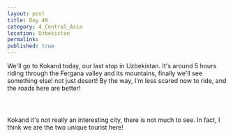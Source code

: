 ```yaml
---
layout: post
title: Day 49
category: 4_Central_Asia
location: Uzbekistan
permalink: 
published: true
---
```


We'll go to Kokand today, our last stop in Uzbekistan. It's around 5 hours riding through the Fergana valley and its mountains, finally we'll see something else! not just desert! By the way, I'm less scared now to ride, and the roads here are better!

<p><a
href="https://lh3.googleusercontent.com/b6PVQ3SSURF5Qd6aWQIRG51AjDy51bQD_4eit4spJcHIGND9F8O_6EuE8acOxYQAZJFMrNpLMb2cy_ssmRjBlK78MYNXc8Ji-dinVLcWM145bI88IHcMQiqEfRqnW21ZhQtQ-1NHitZga0-wBzWAUxMd4bvliJXL1v67bdbrJB0oiMhmbTOw-ALxsJisFqtO29v54YT6nMT9bLV1hnA1njotB4GdjnE2S6_gqOjY6H7TMI_AYZPbiBwcTR0eWLNqtgmzE4JHsoIwmXFQZxaV_4gVH1h5m76MRMx-AS6CyNDmE5a3cwQcOtwTqrid1iC--OCdFys2cKWvxrSd-G2bznoTfREpkSD6uw1ejiZWxz6MSiHYHgkKKZmABp8ybu1MkUgmY4ihs3TP6OHkJFyISzDamC8Wasw7NhvQ0py2g5XeSJ52YDfa3MTn5jTWc3opsN7TvtYGU51VBwGlZ4F9qz2g_46ks3VxXs1KB9QD8k0mbGNjKvE7dKPqs7Z8dbwUMGHHtnpOxg4fIwWL4N31N8cPTmkqlVig8IXCAR1uYafcGlHPEBEoYWrUP5i9vZ1nxf6EkYSSM8T4NkS2TxyQvoa9DPW0-QvjPdLLHPS22gb5YGTshGCh_QzCAJKglvwnRwP9Z1llIqqEioaZn6erEChFGbqaTQsXGA=w840-h630-no"><img 
src="https://lh3.googleusercontent.com/b6PVQ3SSURF5Qd6aWQIRG51AjDy51bQD_4eit4spJcHIGND9F8O_6EuE8acOxYQAZJFMrNpLMb2cy_ssmRjBlK78MYNXc8Ji-dinVLcWM145bI88IHcMQiqEfRqnW21ZhQtQ-1NHitZga0-wBzWAUxMd4bvliJXL1v67bdbrJB0oiMhmbTOw-ALxsJisFqtO29v54YT6nMT9bLV1hnA1njotB4GdjnE2S6_gqOjY6H7TMI_AYZPbiBwcTR0eWLNqtgmzE4JHsoIwmXFQZxaV_4gVH1h5m76MRMx-AS6CyNDmE5a3cwQcOtwTqrid1iC--OCdFys2cKWvxrSd-G2bznoTfREpkSD6uw1ejiZWxz6MSiHYHgkKKZmABp8ybu1MkUgmY4ihs3TP6OHkJFyISzDamC8Wasw7NhvQ0py2g5XeSJ52YDfa3MTn5jTWc3opsN7TvtYGU51VBwGlZ4F9qz2g_46ks3VxXs1KB9QD8k0mbGNjKvE7dKPqs7Z8dbwUMGHHtnpOxg4fIwWL4N31N8cPTmkqlVig8IXCAR1uYafcGlHPEBEoYWrUP5i9vZ1nxf6EkYSSM8T4NkS2TxyQvoa9DPW0-QvjPdLLHPS22gb5YGTshGCh_QzCAJKglvwnRwP9Z1llIqqEioaZn6erEChFGbqaTQsXGA=w840-h630-no" class="oversize" alt=""></a></p>

<p><a
href="https://lh3.googleusercontent.com/3H10Jz-FrxJ_xqI5i57zLbdWrekp0gLiB40isbbAb2JndnPFvCK1bfhHawpBe0DSd2ij-n92rPLZQMLZ0ylcQtMxR-H8fZJ7eYK3HTAU2Z3bl1S8aonAueB9Afxs-PzDjOJ_WOZWtQ18ItsCND1u_NiPbweEHO_UN2qRAqeItpnmwpJNhdZ4g0QRxYs5x3wsrxp859-vsu8spXZ0DubVgzCxC2WUtqOCXUZurWFgFlow9McvJGRB-i_qcnfU3_gK2W3JDxaeuCqJWgBuLP0rndh2-t00ZJj0-ihHkMKTytZMqEH8PSzl63kyK2zoZNti1d_94rakbrpP_F-1eiCXgkA3UKCkmnis4OEISjF1nyPhpecY0zuElbsPj9lj78uy-PEwyP1sPAIDNoiYzjUAtTOtdWf71YRUxUQJ3Qy-v05f-v5CnlrV2_fhfoVXMjmoF9GW55AE6HMYPqYhNkHVnSuTRfmUO48Nrs8uTKihdDVVTfPmL-AOjyEJ4LlFkLYff36l5BWqlYNdgiMqek2U9d9pePH0XfxCLp2eiBdCyHGyrS8Vnp6F9dsqdKNGFnY0hAEmar83vekjZ_7jNs7f5dmRM1SVcfFl8eLk_nWvBKvSqSbuDyJpT1udroc0-jni61LJ71ITfvspzc8S7tvkyYN1DoxO_50W1Q=w840-h630-no"><img 
src="https://lh3.googleusercontent.com/3H10Jz-FrxJ_xqI5i57zLbdWrekp0gLiB40isbbAb2JndnPFvCK1bfhHawpBe0DSd2ij-n92rPLZQMLZ0ylcQtMxR-H8fZJ7eYK3HTAU2Z3bl1S8aonAueB9Afxs-PzDjOJ_WOZWtQ18ItsCND1u_NiPbweEHO_UN2qRAqeItpnmwpJNhdZ4g0QRxYs5x3wsrxp859-vsu8spXZ0DubVgzCxC2WUtqOCXUZurWFgFlow9McvJGRB-i_qcnfU3_gK2W3JDxaeuCqJWgBuLP0rndh2-t00ZJj0-ihHkMKTytZMqEH8PSzl63kyK2zoZNti1d_94rakbrpP_F-1eiCXgkA3UKCkmnis4OEISjF1nyPhpecY0zuElbsPj9lj78uy-PEwyP1sPAIDNoiYzjUAtTOtdWf71YRUxUQJ3Qy-v05f-v5CnlrV2_fhfoVXMjmoF9GW55AE6HMYPqYhNkHVnSuTRfmUO48Nrs8uTKihdDVVTfPmL-AOjyEJ4LlFkLYff36l5BWqlYNdgiMqek2U9d9pePH0XfxCLp2eiBdCyHGyrS8Vnp6F9dsqdKNGFnY0hAEmar83vekjZ_7jNs7f5dmRM1SVcfFl8eLk_nWvBKvSqSbuDyJpT1udroc0-jni61LJ71ITfvspzc8S7tvkyYN1DoxO_50W1Q=w840-h630-no" class="oversize" alt=""></a></p>

<p><a
href="https://lh3.googleusercontent.com/SKO1niYqZa38B25BZ7X-OGno34RQtI-YHIIbuJMlQVwpaaiyrFzMOpp_nnN5T5zm0_TutJ9tV_NjgXOtEZdyk8xhpYw5-_Ogjgl5JqytjHJe2K8Xiueh84-CWWWT3on-8uOdDp43WI0zzhgOKUse_4SWZ_65cImmNoH4LB2x192TSeO0cviqCIyqqEa3X0VrXIftClIGBeTcIzscSE-j3_oSMtTSuiFBxErM9UtTC8k3gYtyf7t-793qfCU6i57qxrvGjJDP1fTs9xaALrr9Qz-SikbiVxPfIxCVkVJEohhpcuu9rj7MsJ97TjADPiOqqMnuFmMN90lWFAZVilRHf3UdBYXyFr_bfnj6WwKieZ0q5XhrNkLSdncUl9C3afYFNWukFjLpv4NFteaandx6yTeoz5GxPx1hbPG8t073zIWBQMvq7ike3LAKWB77xzc9ZZyiI2_gMfd9ouZ4EmtsZPq2GLyJM2TMmvE2GA-3Bl19XvNwJbi-buPFHC02KyN8WRq6lWARUcLSAglQjy93bSXXqq2A2YpK1nTGjlAcmy4AlKc0zyOtnR7aE3GjMXM76G_lJgqcMatz8_b0CmXevPn0i-abneMvx_AdXX18nqaVBoxqSY2Je75J8q_i8ZvRz-AllyOfWzl812lmCagHgCI0WL0F2OeCnA=w840-h630-no"><img 
src="https://lh3.googleusercontent.com/SKO1niYqZa38B25BZ7X-OGno34RQtI-YHIIbuJMlQVwpaaiyrFzMOpp_nnN5T5zm0_TutJ9tV_NjgXOtEZdyk8xhpYw5-_Ogjgl5JqytjHJe2K8Xiueh84-CWWWT3on-8uOdDp43WI0zzhgOKUse_4SWZ_65cImmNoH4LB2x192TSeO0cviqCIyqqEa3X0VrXIftClIGBeTcIzscSE-j3_oSMtTSuiFBxErM9UtTC8k3gYtyf7t-793qfCU6i57qxrvGjJDP1fTs9xaALrr9Qz-SikbiVxPfIxCVkVJEohhpcuu9rj7MsJ97TjADPiOqqMnuFmMN90lWFAZVilRHf3UdBYXyFr_bfnj6WwKieZ0q5XhrNkLSdncUl9C3afYFNWukFjLpv4NFteaandx6yTeoz5GxPx1hbPG8t073zIWBQMvq7ike3LAKWB77xzc9ZZyiI2_gMfd9ouZ4EmtsZPq2GLyJM2TMmvE2GA-3Bl19XvNwJbi-buPFHC02KyN8WRq6lWARUcLSAglQjy93bSXXqq2A2YpK1nTGjlAcmy4AlKc0zyOtnR7aE3GjMXM76G_lJgqcMatz8_b0CmXevPn0i-abneMvx_AdXX18nqaVBoxqSY2Je75J8q_i8ZvRz-AllyOfWzl812lmCagHgCI0WL0F2OeCnA=w840-h630-no" class="oversize" alt=""></a></p>

Kokand it's not really an interesting city, there is not much to see. In fact, I think we are the two unique tourist here!